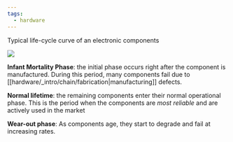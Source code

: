 ```yaml
---
tags:
  - hardware
---
```

Typical life-cycle curve of an electronic components


![](https://www.researchgate.net/publication/330493987/figure/fig1/AS:720114785726465@1548700152901/Bathtub-curve-that-indicates-the-lifecycle-of-a-chip.png)

**Infant Mortality Phase**: the initial phase occurs right after the component is manufactured. During this period, many components fail due to [[hardware/_intro/chain/fabrication|manufacturing]] defects. 

**Normal lifetime**: the remaining components enter their normal operational phase. This is the period when the components are *most reliable* and are actively used in the market

**Wear-out phase**: As components age, they start to degrade and fail at increasing rates.

